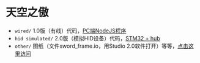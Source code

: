 # 天空之傲

- `wired/` 1.0版（有线）代码，[PC端NodeJS程序](./wired/)
- `hid simulated/` 2.0版（模拟HID设备）代码，[STM32 + hub](./hid%20simulated/)
- `other/` 图纸（文件sword_frame.io，用Studio 2.0软件打开）等等，[点击这里访问](./other/)